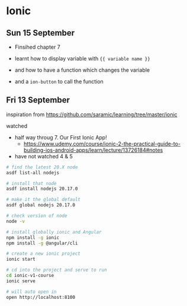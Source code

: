 # Ionic 

## Sun 15 September

- Finsihed chapter 7

- learnt how to display variable with `{{ variable name }}`
- and how to have a function which changes the variable
- and a `ion-button` to call the function

## Fri 13 September

inspiration from https://github.com/saramic/learning/tree/master/ionic

watched
- half way throug 7. Our First Ionic App!
  - https://www.udemy.com/course/ionic-2-the-practical-guide-to-building-ios-android-apps/learn/lecture/13726184#notes
- have not watched 4 & 5

```sh
# find the latest 20.X node
asdf list-all nodejs

# install that node
asdf install nodejs 20.17.0

# make it the global default
asdf global nodejs 20.17.0

# check version of node
node -v

# install globally ionic and Angular
npm install -g ionic
npm install -g @angular/cli

# create a new ionic project
ionic start

# cd into the project and serve to run
cd ionic-v1-course
ionic serve

# will auto open in
open http://localhost:8100
```
